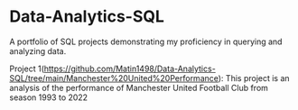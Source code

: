 # Data-Analytics-SQL
A portfolio of SQL projects demonstrating my proficiency in querying and analyzing data.

Project 1(https://github.com/Matin1498/Data-Analytics-SQL/tree/main/Manchester%20United%20Performance): This project is an analysis of the performance of Manchester United Football Club from season 1993 to 2022
